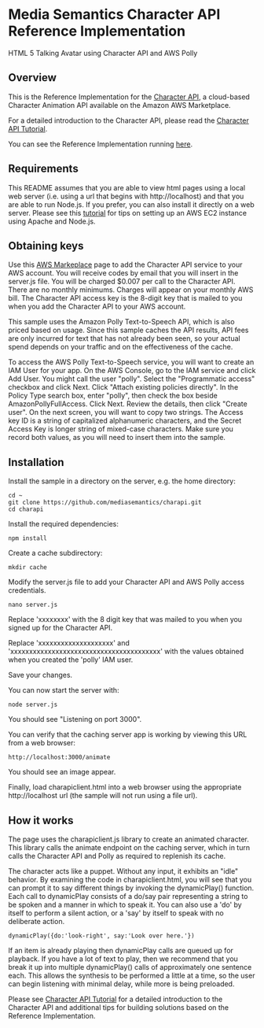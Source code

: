 # Media Semantics Character API Reference Implementation
HTML 5 Talking Avatar using Character API and AWS Polly

## Overview
This is the Reference Implementation for the [Character API](https://aws.amazon.com/marketplace/pp/B06ZY1VBFZ), a cloud-based Character Animation API available on the Amazon AWS Marketplace.

For a detailed introduction to the Character API, please read the [Character API Tutorial](https://www.mediasemantics.com/apitutorial.html). 

You can see the Reference Implementation running [here](https://mediasemantics.com/charapiclient.html). 

## Requirements
This README assumes that you are able to view html pages using a local web server (i.e. using a url that begins with http://localhost) and that you are able to run Node.js. 
If you prefer, you can also install it directly on a web server. Please see this [tutorial](https://www.mediasemantics.com/apitutorial2.html) for tips on
setting up an AWS EC2 instance using Apache and Node.js.

## Obtaining keys
Use this [AWS Markeplace](https://aws.amazon.com/marketplace/pp/B06ZY1VBFZ) page to add the
Character API service to your AWS account. You will receive codes by email that you will insert in the server.js file. You will be charged $0.007 per call to the Character API. There are no monthly minimums. 
Charges will appear on your monthly AWS bill. The Character API access key is the 8-digit key that is mailed to you when you add the Character API to your AWS account. 

This sample uses the Amazon Polly Text-to-Speech API, which is also priced based on usage. 
Since this sample caches the API results, API fees are only incurred for text that has not already been seen, so your actual spend depends on your traffic and on the effectiveness of the cache.

To access the AWS Polly Text-to-Speech service, you will want to create an IAM User for your app. On the AWS Console, go to the IAM service and click Add User. You might call the user "polly".
Select the "Programmatic access" checkbox and click Next. Click "Attach existing policies directly". In the Policy Type search box, enter "polly", then check the box beside AmazonPollyFullAccess. Click Next.
Review the details, then click "Create user". On the next screen, you will want to copy two strings. The Access key ID is a string of capitalized alphanumeric characters, and the Secret Access Key is longer string
of mixed-case characters. Make sure you record both values, as you will need to insert them into the sample.

## Installation
Install the sample in a directory on the server, e.g. the home directory:
```
cd ~  
git clone https://github.com/mediasemantics/charapi.git  
cd charapi
```

Install the required dependencies:
```
npm install
```

Create a cache subdirectory:
```
mkdir cache
```

Modify the server.js file to add your Character API and AWS Polly access credentials.
```
nano server.js
```
Replace 'xxxxxxxx' with the 8 digit key that was mailed to you when you signed up for the Character API.

Replace 'xxxxxxxxxxxxxxxxxxxx' and 'xxxxxxxxxxxxxxxxxxxxxxxxxxxxxxxxxxxxxxxx' with the values obtained when you created the 'polly' IAM user.

Save your changes.

You can now start the server with:
```
node server.js
```
You should see "Listening on port 3000".

You can verify that the caching server app is working by viewing this URL from a web browser:
```
http://localhost:3000/animate
```
You should see an image appear.

Finally, load charapiclient.html into a web browser using the appropriate http://localhost url (the sample will not run using a file url).

## How it works

The page uses the charapiclient.js library to create an animated character. This library calls the animate endpoint on the caching server,
which in turn calls the Character API and Polly as required to replenish its cache.

The character acts like a puppet. Without any input, it exhibits an "idle" behavior. 
By examining the code in charapiclient.html, you will see that you can prompt it to say different things by invoking the dynamicPlay() function.
Each call to dynamicPlay consists of a do/say pair representing a string to be spoken and a manner in which to speak it. You can also use 
a 'do' by itself to perform a silent action, or a 'say' by itself to speak with no deliberate action.

```
dynamicPlay({do:'look-right', say:'Look over here.'})
```

If an item is already playing then dynamicPlay calls are queued up for playback. If you have a lot of text to play, then we recommend that you break it up into multiple 
dynamicPlay() calls of approximately one sentence each. This allows the synthesis to be performed a little at a time, so the user can 
begin listening with minimal delay, while more is being preloaded.

Please see [Character API Tutorial](https://www.mediasemantics.com/apitutorial.html) for a detailed introduction to the Character API and additional tips 
for building solutions based on the Reference Implementation.




